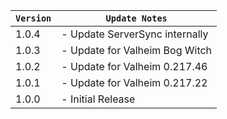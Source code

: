 | `Version` | `Update Notes`                 |
|-----------|--------------------------------|
| 1.0.4     | - Update ServerSync internally |
| 1.0.3     | - Update for Valheim Bog Witch |
| 1.0.2     | - Update for Valheim 0.217.46  |
| 1.0.1     | - Update for Valheim 0.217.22  |
| 1.0.0     | - Initial Release              |